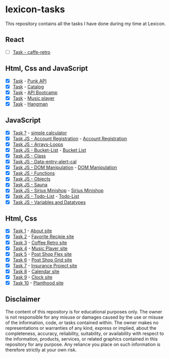 # lexicon-tasks

This repository contains all the tasks I have done during my time at Lexicon.

## React

- [ ] [Task - caffe-retro](lexicon-task-react-caffe-retro/)

## Html, Css and JavaScript

- [x] [Task](lexicon-task-punk-api/) - [Punk API](https://cloticc.github.io/lexicon-tasks/lexicon-task-punk-api/)
- [x] [Task](lexicon-task-catalog/) - [Catalog](https://cloticc.github.io/lexicon-tasks/lexicon-task-catalog/)
- [x] [Task](lexicon-task-api-bootcamp/) - [API Bootcamp](https://cloticc.github.io/lexicon-tasks/lexicon-task-api-bootcamp/)
- [x] [Task](lexicon-task-music-player-two/) - [Music player](https://cloticc.github.io/lexicon-tasks/lexicon-task-music-player-two/)
- [x] [Task](lexicon-task-hangman/) - [Hangman](https://cloticc.github.io/lexicon-tasks/lexicon-task-hangman/)

## JavaScript

- [x] [Task ?](lexicon-task-calculator/) - [simple calculator](https://cloticc.github.io/lexicon-tasks/lexicon-task-calculator/)
- [x] [Task JS - Account Registration](lexicon-task-account-registration/) - [Account Registration](https://cloticc.github.io/lexicon-tasks/lexicon-task-account-registration/)
- [x] [Task JS - Arrays-Loops](lexicon-task-array-loop/)
- [x] [Task JS - Bucket-List](lexicon-task-bucket-list/) - [Bucket List](https://cloticc.github.io/lexicon-tasks/lexicon-task-bucket-list/)
- [x] [Task JS - Class](lexicon-task-class/)
- [x] [Task JS - Data-entry-alert-cal](lexicon-task-Data-entry-alert-cal/)
- [x] [Task JS - DOM Manipulation](lexicon-task-DOM-manipulation/) - [DOM Manipulation](https://cloticc.github.io/lexicon-tasks/lexicon-task-DOM-manipulation/recipes/)
- [x] [Task JS - Functions](lexicon-task-functions/)
- [x] [Task JS - Objects](lexicon-task-objects/)
- [x] [Task JS - Sauna](lexicon-task-sauna/)
- [x] [Task JS - Sirius Minishop](lexicon-task-sirius-minishop/) - [Sirius Minishop](https://cloticc.github.io/lexicon-tasks/lexicon-task-sirius-minishop/)
- [x] [Task JS - Todo-List](lexicon-task-todo-list/) - [Todo-List](https://cloticc.github.io/lexicon-tasks/lexicon-task-todo-list/)
- [x] [Task JS - Variables and Datatypes](lexicon-task-variable-datatype/)

## Html, Css

- [x] [Task 1](lexicon-task-about) - [About site](https://cloticc.github.io/lexicon-tasks/lexicon-task-about/)
- [x] [Task 2](lexicon-task-favorite-recipe) - [Favorite Recipie site](https://cloticc.github.io/lexicon-tasks/lexicon-task-favorite-recipe/)
- [x] [Task 3](lexicon-task-coffee-retro) - [Coffee Retro site](https://cloticc.github.io/lexicon-tasks/lexicon-task-coffee-retro/)
- [x] [Task 4](lexicon-task-music-player) - [Music Player site](https://cloticc.github.io/lexicon-tasks/lexicon-task-music-player/)
- [x] [Task 5](lexicon-task-post-shop-flex) - [Post Shop Flex site](https://cloticc.github.io/lexicon-tasks/lexicon-task-post-shop-flex/)
- [x] [Task 6](lexicon-task-post-shop-grid) - [Post Shop Grid site](https://cloticc.github.io/lexicon-tasks/lexicon-task-post-shop-grid/)
- [x] [Task 7](lexicon-task-insurance-project/) - [Insurance Project site](https://cloticc.github.io/lexicon-tasks/lexicon-task-insurance-project/)
- [x] [Task 8](lexicon-task-calendar/) - [Calendar site](https://cloticc.github.io/lexicon-tasks/lexicon-task-calendar/)
- [x] [Task 9](lexicon-task-clock/) - [Clock site](https://cloticc.github.io/lexicon-tasks/lexicon-task-clock/)
- [x] [Task 10](lexicon-task-planthood/) - [Planthood site](https://cloticc.github.io/lexicon-tasks/lexicon-task-planthood/index.html)

## Disclaimer

The content of this repository is for educational purposes only. The owner is not responsible for any misuse or damages caused by the use or misuse of the information, code, or tasks contained within. The owner makes no representations or warranties of any kind, express or implied, about the completeness, accuracy, reliability, suitability, or availability with respect to the information, products, services, or related graphics contained in this repository for any purpose. Any reliance you place on such information is therefore strictly at your own risk.
